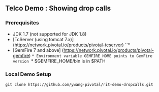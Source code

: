 ## Telco Demo : Showing drop calls

### Prerequisites
* JDK 1.7 (not supported for JDK 1.8)
* [TcServer (using tomcat 7.x)] (https://network.pivotal.io/products/pivotal-tcserver)
``* 
* [GemFire 7 and above] (https://network.pivotal.io/products/pivotal-gemfire)
``* Environment variable GEMFIRE_HOME points to GemFire version
``* $GEMFIRE_HOME/bin is in $PATH

 
### Local Demo Setup
```shell
git clone https://github.com/ywang-pivotal/rit-demo-dropcalls.git
```


